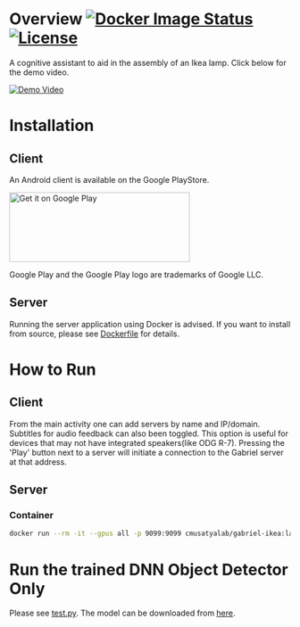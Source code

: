 # Overview [![Docker Image Status][docker-image]][docker] [![License][license-image]][license]

A cognitive assistant to aid in the assembly of an Ikea lamp. Click below for the demo video.

[![Demo Video](https://img.youtube.com/vi/qDPuvBWNIUs/0.jpg)](https://www.youtube.com/watch?v=qDPuvBWNIUs)

[docker-image]: https://img.shields.io/docker/build/cmusatyalab/gabriel-ikea.svg
[docker]: https://hub.docker.com/r/cmusatyalab/gabriel-ikea

[license-image]: http://img.shields.io/badge/license-Apache--2-blue.svg?style=flat
[license]: LICENSE

# Installation
## Client
An Android client is available on the Google PlayStore.

<a href='https://play.google.com/store/apps/details?id=edu.cmu.cs.gabrielclient'><img height='125px' width='323px' alt='Get it on Google Play' src='https://play.google.com/intl/en_us/badges/images/generic/en_badge_web_generic.png'/></a>

Google Play and the Google Play logo are trademarks of Google LLC.

## Server
Running the server application using Docker is advised. If you want to install from source, please see [Dockerfile](Dockerfile) for details.


# How to Run
## Client
From the main activity one can add servers by name and IP/domain. Subtitles for audio feedback can also been toggled. This option is useful for devices that may not have integrated speakers(like ODG R-7).
Pressing the 'Play' button next to a server will initiate a connection to the Gabriel server at that address.

## Server
### Container
```bash
docker run --rm -it --gpus all -p 9099:9099 cmusatyalab/gabriel-ikea:latest
```

# Run the trained DNN Object Detector Only
Please see [test.py](test.py). The model can be downloaded from [here](https://owncloud.cmusatyalab.org/owncloud/index.php/s/00HicjwH27mZpv8/download).
